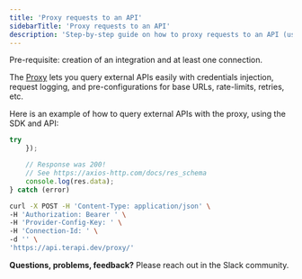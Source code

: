 ```yaml
---
title: 'Proxy requests to an API'
sidebarTitle: 'Proxy requests to an API'
description: 'Step-by-step guide on how to proxy requests to an API (using the _proxy_).'
---
```



Pre-requisite: creation of an integration and at least one connection.


The [Proxy]() lets you query external APIs easily with credentials injection, request logging, and pre-configurations for base URLs, rate-limits, retries, etc.

Here is an example of how to query external APIs with the proxy, using the SDK and API:




```typescript
try 
    });

    // Response was 200!
    // See https://axios-http.com/docs/res_schema
    console.log(res.data);
} catch (error) 
```




```bash
curl -X POST -H 'Content-Type: application/json' \
-H 'Authorization: Bearer ' \
-H 'Provider-Config-Key: ' \
-H 'Connection-Id: ' \
-d '' \
'https://api.terapi.dev/proxy/'
```






**Questions, problems, feedback?** Please reach out in the Slack community.


